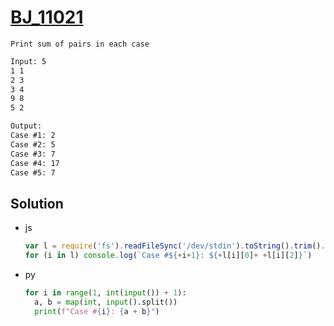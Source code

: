 # [BJ_11021](https://acmicpc.net/problem/11021)

```en
Print sum of pairs in each case
```

```txt
Input: 5
1 1
2 3
3 4
9 8
5 2

Output:
Case #1: 2
Case #2: 5
Case #3: 7
Case #4: 17
Case #5: 7
```

## Solution

* js

  ```js
  var l = require('fs').readFileSync('/dev/stdin').toString().trim().split('\n').slice(1)
  for (i in l) console.log(`Case #${+i+1}: ${+l[i][0]+ +l[i][2]}`)
  ```

* py

  ```py
  for i in range(1, int(input()) + 1):
    a, b = map(int, input().split())
    print(f"Case #{i}: {a + b}")
  ```
